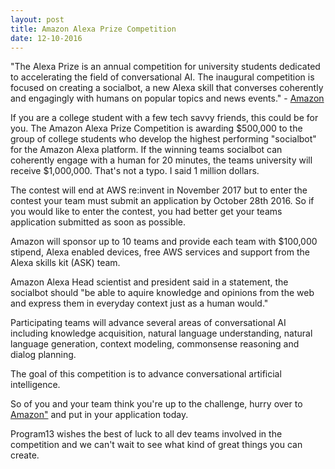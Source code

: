 ```yaml
---
layout: post
title: Amazon Alexa Prize Competition
date: 12-10-2016
---
```

<p>"The Alexa Prize is an annual competition for university students dedicated to accelerating the field of conversational AI. The inaugural competition is focused on creating a socialbot, a new Alexa skill that converses coherently and engagingly with humans on popular topics and news events." - <a href="https://developer.amazon.com/alexaprize" target="_blank">Amazon </a></p>
<p>If you are a college student with a few tech savvy friends, this could be for you. The Amazon Alexa Prize Competition is awarding $500,000 to the group of college students who develop the highest performing "socialbot" for the Amazon Alexa platform. If the winning teams socialbot can coherently engage with a human for 20 minutes, the teams university will receive $1,000,000. That's not a typo. I said 1 million dollars.</p>
<p>The contest will end at AWS re:invent in November 2017 but to enter the contest your team must submit an application by October 28th 2016. So if you would like to enter the contest, you had better get your teams application submitted as soon as possible. </p>
<p>Amazon will sponsor up to 10 teams and provide each team with $100,000 stipend, Alexa enabled devices, free AWS services and support from the Alexa skills kit (ASK) team.</p> 
<p>Amazon Alexa Head scientist and president said in a statement, the socialbot should "be able to aquire knowledge and opinions from the web and express them in everyday context just as a human would."</p>
<p>Participating teams will advance several areas of conversational AI including knowledge acquisition, natural language understanding, natural language generation, context modeling, commonsense reasoning and dialog planning. </p>
<p>The goal of this competition is to advance conversational artificial intelligence. </p>
<p>So of you and your team think you're up to the challenge, hurry over to <a href="https://developer.amazon.com/alexaprize/apply"  target="_blank">Amazon"</a> and put in your application today. </p>
<p>Program13 wishes the best of luck to all dev teams involved in the competition and we can't wait to see what kind of great things you can create.</p>